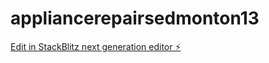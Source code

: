 # appliancerepairsedmonton13

[Edit in StackBlitz next generation editor ⚡️](https://stackblitz.com/~/github.com/dwarner13/appliancerepairsedmonton13)